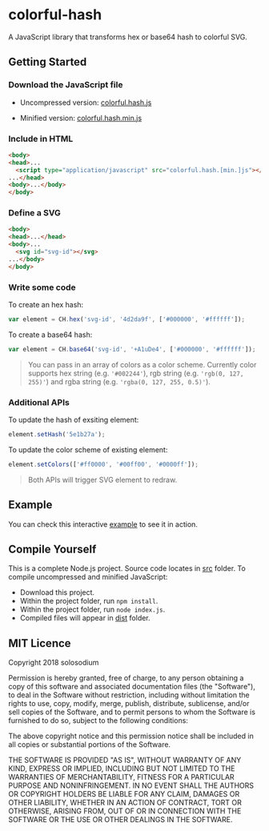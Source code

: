 # colorful-hash

A JavaScript library that transforms hex or base64 hash to colorful SVG.

## Getting Started

### Download the JavaScript file

* Uncompressed version: [colorful.hash.js](/dist/colorful.hash.js)

* Minified version: [colorful.hash.min.js](/dist/colorful.hash.min.js)

### Include in HTML

```html
<body>
<head>...
  <script type="application/javascript" src="colorful.hash.[min.]js"></script>
...</head>
<body>...</body>
</body>
```

### Define a SVG

```html
<body>
<head>...</head>
<body>...
  <svg id="svg-id"></svg>
...</body>
</body>
```
### Write some code

To create an hex hash:

```javascript
var element = CH.hex('svg-id', '4d2da9f', ['#000000', '#ffffff']);
```

To create a base64 hash:

```javascript
var element = CH.base64('svg-id', '+A1uDe4', ['#000000', '#ffffff']);
```

> You can pass in an array of colors as a color scheme. Currently color supports hex string (e.g. ```'#002244'```), rgb string (e.g. ```'rgb(0, 127, 255)'```) and rgba string (e.g. ```'rgba(0, 127, 255, 0.5)'```).

### Additional APIs

To update the hash of exsiting element:

```javascript
element.setHash('5e1b27a');
```

To update the color scheme of existing element:

```javascript
element.setColors(['#ff0000', '#00ff00', '#0000ff']);
```

> Both APIs will trigger SVG element to redraw.

## Example

You can check this interactive [example](/example/index.html) to see it in action.

## Compile Yourself

This is a complete Node.js project. Source code locates in [src](/src) folder. To compile uncompressed and minified JavaScript:

* Download this project.
* Within the project folder, run ```npm install```.
* Within the project folder, run ```node index.js```.
* Compiled files will appear in [dist](/dist) folder.

## MIT Licence

Copyright 2018 solosodium

Permission is hereby granted, free of charge, to any person obtaining a copy of this software and associated documentation files (the "Software"), to deal in the Software without restriction, including without limitation the rights to use, copy, modify, merge, publish, distribute, sublicense, and/or sell copies of the Software, and to permit persons to whom the Software is furnished to do so, subject to the following conditions:

The above copyright notice and this permission notice shall be included in all copies or substantial portions of the Software.

THE SOFTWARE IS PROVIDED "AS IS", WITHOUT WARRANTY OF ANY KIND, EXPRESS OR IMPLIED, INCLUDING BUT NOT LIMITED TO THE WARRANTIES OF MERCHANTABILITY, FITNESS FOR A PARTICULAR PURPOSE AND NONINFRINGEMENT. IN NO EVENT SHALL THE AUTHORS OR COPYRIGHT HOLDERS BE LIABLE FOR ANY CLAIM, DAMAGES OR OTHER LIABILITY, WHETHER IN AN ACTION OF CONTRACT, TORT OR OTHERWISE, ARISING FROM, OUT OF OR IN CONNECTION WITH THE SOFTWARE OR THE USE OR OTHER DEALINGS IN THE SOFTWARE.
